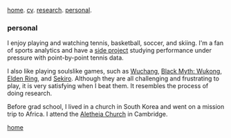 

[home](./). [cv](./assets/files/CV.pdf). [research](./research.md). [personal](./hobby.md). <br/>

### personal

I enjoy playing and watching tennis, basketball, soccer, and skiing. I'm a fan of sports analytics and have a [side project](/assets/files/tennis_poster.pdf) studying performance under pressure with point-by-point tennis data.

<!--and [basketball](/assets/files/bball.md)
[home](./). [cv](./assets/files/CV.pdf). [research](./research.md). [talks](./talk.md). [teaching](./teaching.md). <br/>
[thoughts](./thought.md). [personal](./hobby.md). [failed projects](./failed.md).

 I like singing too, here's an excerpt of my covering of [Trace (軌跡)](/assets/files/179LincolnSt4.m4a) and [Apocalypse (世界末日)](/assets/files/sjmr.m4a) by [Jay Chou (周杰倫)](https://en.wikipedia.org/wiki/Jay_Chou).-->

I also like playing soulslike games, such as [Wuchang](https://en.wikipedia.org/wiki/Wuchang:_Fallen_Feathers), [Black Myth: Wukong](https://en.wikipedia.org/wiki/Black_Myth:_Wukong), [Elden Ring](https://en.wikipedia.org/wiki/Elden_Ring), and [Sekiro](https://en.wikipedia.org/wiki/Sekiro:_Shadows_Die_Twice). Although they are all challenging and frustrating to play, it is very satisfying when I beat them. It resembles the process of doing research. 

Before grad school, I lived in a church in South Korea and went on a mission trip to Africa. I attend the [Aletheia Church](https://www.aletheia.org/) in Cambridge.

[home](./)
